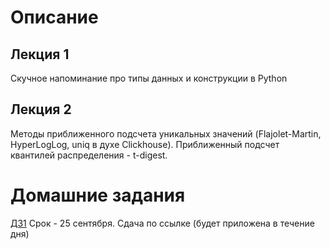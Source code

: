 # Описание 


## Лекция 1

Скучное напоминание про типы данных и конструкции в Python 

## Лекция 2

Методы приближенного подсчета уникальных значений (Flajolet-Martin, HyperLogLog, uniq в духе Clickhouse). Приближенный подсчет квантилей распределения - t-digest.


# Домашние задания

[ДЗ1](https://github.com/pileyan/MTS_data_analysis/tree/main/hw1) Срок - 25 сентября. Сдача по ссылке (будет приложена в течение дня)
